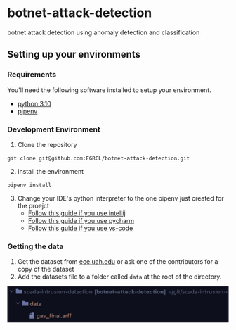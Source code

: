 # botnet-attack-detection
botnet attack detection using anomaly detection and classification

## Setting up your environments

### Requirements
You'll need the following software installed to setup your environment.
- [python 3.10](https://www.python.org/)
- [pipenv](https://pipenv.pypa.io/en/latest/)

### Development Environment
1. Clone the repository
```shell
git clone git@github.com:FGRCL/botnet-attack-detection.git
```
2. install the environment
```shell
pipenv install
```
3. Change your IDE's python interpreter to the one pipenv just created for the proejct
    - [Follow this guide if you use intellij](https://www.jetbrains.com/help/idea/pipenv.html)
    - [Follow this guide if you use pycharm](https://www.jetbrains.com/help/pycharm/pipenv.html)
    - [Follow this guide if you use vs-code](https://code.visualstudio.com/docs/python/environments#_work-with-python-interpreters)

### Getting the data

1. Get the dataset from [ece.uah.edu](http://www.ece.uah.edu/~thm0009/icsdatasets/gas_final.arff) or ask one of the contributors for a copy of the dataset
2. Add the datasets file to a folder called `data` at the root of the directory.

![img.png](img.png)